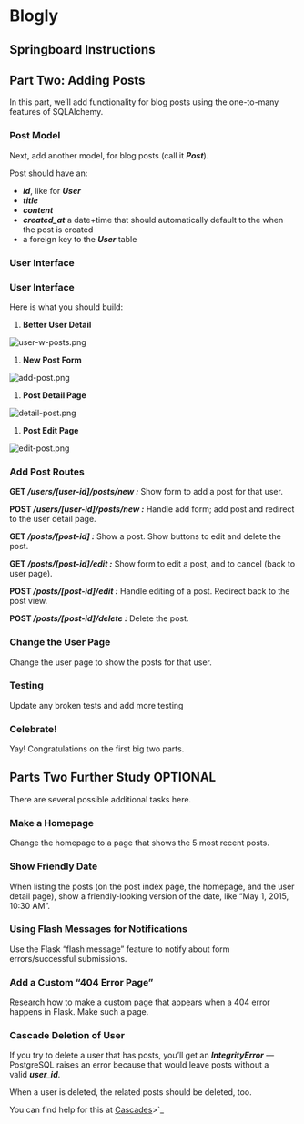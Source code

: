 # Blogly
## Springboard Instructions
## **Part Two: Adding Posts**

In this part, we’ll add functionality for blog posts using the one-to-many features of SQLAlchemy.

### **Post Model**

Next, add another model, for blog posts (call it ***Post***).

Post should have an:

- ***id***, like for ***User***
- ***title***
- ***content***
- ***created_at*** a date+time that should automatically default to the when the post is created
- a foreign key to the ***User*** table

### **User Interface**

### **User Interface**

Here is what you should build:

1. **Better User Detail**

![user-w-posts.png](https://s3-us-west-2.amazonaws.com/secure.notion-static.com/e93f8ff7-04ff-4ec7-b0f7-cec22a5f308e/user-w-posts.png)

1. **New Post Form**

![add-post.png](https://s3-us-west-2.amazonaws.com/secure.notion-static.com/740c1c4f-b709-429c-8c09-b14824dbdaaf/add-post.png)

1. **Post Detail Page**

![detail-post.png](https://s3-us-west-2.amazonaws.com/secure.notion-static.com/5fc525e7-3a42-4059-9418-076af814b31f/detail-post.png)

1. **Post Edit Page**

![edit-post.png](https://s3-us-west-2.amazonaws.com/secure.notion-static.com/e8fe6a75-9cbc-4d3e-8756-a861e08a435c/edit-post.png)

### ****Add Post Routes****

**GET */users/[user-id]/posts/new :*** Show form to add a post for that user.

**POST */users/[user-id]/posts/new :*** Handle add form; add post and redirect to the user detail page.

**GET */posts/[post-id] :*** Show a post. Show buttons to edit and delete the post.

**GET */posts/[post-id]/edit :*** Show form to edit a post, and to cancel (back to user page).

**POST */posts/[post-id]/edit :*** Handle editing of a post. Redirect back to the post view.

**POST */posts/[post-id]/delete :*** Delete the post.

### **Change the User Page**

Change the user page to show the posts for that user.

### **Testing**

Update any broken tests and add more testing

### **Celebrate!**

Yay! Congratulations on the first big two parts.

## **Parts Two Further Study** OPTIONAL

There are several possible additional tasks here.

### **Make a Homepage**

Change the homepage to a page that shows the 5 most recent posts.

### **Show Friendly Date**

When listing the posts (on the post index page, the homepage, and the user detail page), show a friendly-looking version of the date, like “May 1, 2015, 10:30 AM”.

### **Using Flash Messages for Notifications**

Use the Flask “flash message” feature to notify about form errors/successful submissions.

### **Add a Custom “404 Error Page”**

Research how to make a custom page that appears when a 404 error happens in Flask. Make such a page.

### **Cascade Deletion of User**

If you try to delete a user that has posts, you’ll get an ***IntegrityError*** — PostgreSQL raises an error because that would leave posts without a valid ***user_id***.

When a user is deleted, the related posts should be deleted, too.

You can find help for this at [Cascades](https://docs.sqlalchemy.org/en/latest/orm/cascades.html)>`_

